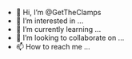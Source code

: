 - 👋 Hi, I’m @GetTheClamps
- 👀 I’m interested in ...
- 🌱 I’m currently learning ...
- 💞️ I’m looking to collaborate on ...
- 📫 How to reach me ...

<!---
GetTheClamps/GetTheClamps is a ✨ special ✨ repository because its `README.md` (this file) appears on your GitHub profile.
You can click the Preview link to take a look at your changes.
--->
